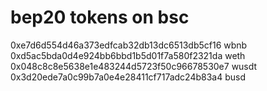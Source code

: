 # bep20 tokens on bsc

0xe7d6d554d46a373edfcab32db13dc6513db5cf16 wbnb
0xd5ac5bda0d4e924bb6bbd1b5d01f7a580f2321da weth
0x048c8c8e5638e1e483244d5723f50c96678530e7 wusdt
0x3d20ede7a0c99b7a0e4e28411cf717adc24b83a4 busd